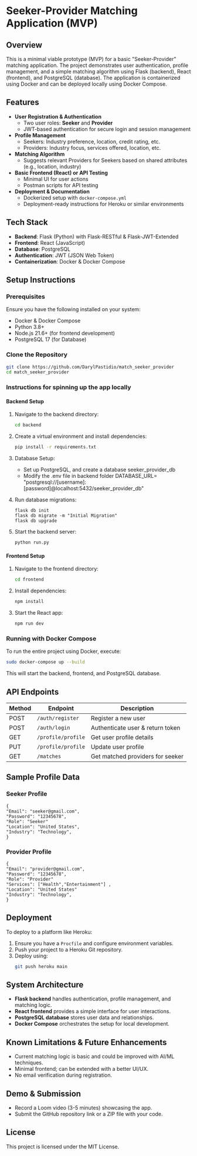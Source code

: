 # Seeker-Provider Matching Application (MVP)

## Overview
This is a minimal viable prototype (MVP) for a basic "Seeker-Provider" matching application. The project demonstrates user authentication, profile management, and a simple matching algorithm using Flask (backend), React (frontend), and PostgreSQL (database). The application is containerized using Docker and can be deployed locally using Docker Compose.

## Features
- **User Registration & Authentication**
  - Two user roles: **Seeker** and **Provider**
  - JWT-based authentication for secure login and session management
- **Profile Management**
  - Seekers: Industry preference, location, credit rating, etc.
  - Providers: Industry focus, services offered, location, etc.
- **Matching Algorithm**
  - Suggests relevant Providers for Seekers based on shared attributes (e.g., location, industry)
- **Basic Frontend (React) or API Testing**
  - Minimal UI for user actions
  - Postman scripts for API testing
- **Deployment & Documentation**
  - Dockerized setup with `docker-compose.yml`
  - Deployment-ready instructions for Heroku or similar environments

## Tech Stack
- **Backend**: Flask (Python) with Flask-RESTful & Flask-JWT-Extended
- **Frontend**: React (JavaScript)
- **Database**: PostgreSQL
- **Authentication**: JWT (JSON Web Token)
- **Containerization**: Docker & Docker Compose

## Setup Instructions
### Prerequisites
Ensure you have the following installed on your system:
- Docker & Docker Compose
- Python 3.8+
- Node.js 21.6+ (for frontend development)
- PostgreSQL 17 (for Database)

### Clone the Repository
```sh
git clone https://github.com/DarylPastidio/match_seeker_provider
cd match_seeker_provider
```

### Instructions for spinning up the app locally
#### Backend Setup
1. Navigate to the backend directory:
   ```sh
   cd backend
   ```
2. Create a virtual environment and install dependencies:
   ```sh
   pip install -r requirements.txt
   ```
3. Database Setup:
   * Set up PostgreSQL, and create a database seeker_provider_db
   * Modify the .env file in backend folder
DATABASE_URL= "postgresql://[username]:[password]@localhost:5432/seeker_provider_db"

4. Run database migrations:
   ```
   flask db init
   flask db migrate -m "Initial Migration"
   flask db upgrade
   ```
5. Start the backend server:
   ```sh
   python run.py
   ```

#### Frontend Setup
1. Navigate to the frontend directory:
   ```sh
   cd frontend
   ```
2. Install dependencies:
   ```sh
   npm install
   ```
3. Start the React app:
   ```sh
   npm run dev
   ```

### Running with Docker Compose
To run the entire project using Docker, execute:
```sh
sudo docker-compose up --build
```
This will start the backend, frontend, and PostgreSQL database.

## API Endpoints
| Method | Endpoint              | Description                      |
|--------|----------------------|----------------------------------|
| POST   | `/auth/register`      | Register a new user             |
| POST   | `/auth/login`         | Authenticate user & return token|
| GET    | `/profile/profile`      | Get user profile details        |
| PUT    | `/profile/profile`      | Update user profile             |
| GET    | `/matches`            | Get matched providers for seeker |

## Sample Profile Data

### Seeker Profile

```
{
"Email": "seeker@gmail.com",
"Password": "12345678",
"Role": "Seeker"
"Location": "United States",
"Industry": "Technology",
}
```

### Provider Profile

```
{
"Email": "provider@gmail.com",
"Password": "12345678",
"Role": "Provider"
"Services": ["Health","Entertainment"] ,
"Location": "United States"
"Industry": "Technology",
}
```

## Deployment
To deploy to a platform like Heroku:
1. Ensure you have a `Procfile` and configure environment variables.
2. Push your project to a Heroku Git repository.
3. Deploy using:
   ```sh
   git push heroku main
   ```

## System Architecture
- **Flask backend** handles authentication, profile management, and matching logic.
- **React frontend** provides a simple interface for user interactions.
- **PostgreSQL database** stores user data and relationships.
- **Docker Compose** orchestrates the setup for local development.

## Known Limitations & Future Enhancements
- Current matching logic is basic and could be improved with AI/ML techniques.
- Minimal frontend; can be extended with a better UI/UX.
- No email verification during registration.

## Demo & Submission
- Record a Loom video (3-5 minutes) showcasing the app.
- Submit the GitHub repository link or a ZIP file with your code.

## License
This project is licensed under the MIT License.

